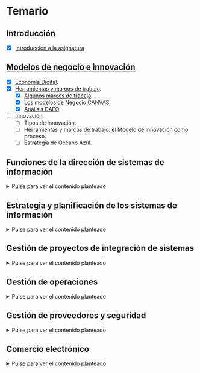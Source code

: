 # Temario

## Introducción
- [x] [Introducción a la asignatura](t00-introduccion.md)

## [Modelos de negocio e innovación](./t01-modelosDeNegocioInnovacion.md)

- [x] [Economía Digital](t01-01-economiaDigital.md).
- [x] [Herramientas y marcos de trabajo](t01-02-herramientasMarcos.md).
    - [x] [Algunos marcos de trabajo](t01-03-algunosMarcos.md).
    - [x] [Los modelos de Negocio CANVAS](t01-04-lienzoCANVAS.md).
    - [x] [Análisis DAFO](t01-05-analisisDAFO.md).
- [ ] Innovación.
    - [ ] Tipos de Innovación.
    - [ ] Herramientas y marcos de trabajo: el Modelo de Innovación como proceso.
    - [ ] Estrategia de Océano Azul.

## Funciones de la dirección de sistemas de información

<details><summary>Pulse para ver el contenido planteado</summary>

- [ ] Definición de Sistemas de la información en las organizaciones.
- [ ] Evolución histórica.
- [ ] Recursos Materiales y datos: Elementos básicos (Hardware y Software).
- [ ] Personas: Como nos organizamos.
- [ ] Actividades de la DSI.

</details>

## Estrategia y planificación de los sistemas de información

<details><summary>Pulse para ver el contenido planteado</summary>

- [ ] Transformación digital.
- [ ] La organización: usuarios - clientes.
- [ ] Evolución histórica.
- [ ] Planificación de las TI.
- [ ] Selección de la arquitectura empresarial. Caso: Mercado Libre.
- [ ] Evaluación, gestión y control de proyectos.
- [ ] El capital humano de TI.
- [ ] El rol del CIO.

</details>

## Gestión de proyectos de integración de sistemas

<details><summary>Pulse para ver el contenido planteado</summary>

- [ ] Objetivos, Introducción e Historia.
- [ ] Lenguajes de Programación.
- [ ] Metodología de Desarrollo, Ágil, CMMi.
- [ ] Tipología de Aplicaciones. ERP
- [ ] Caso Práctico: Implantación del ERP en CISCO

</details>

## Gestión de operaciones

<details><summary>Pulse para ver el contenido planteado</summary>

- [ ] Objetivos.
- [ ] Infraestructura Tecnológica.
- [ ] Cloud Computing.
- [ ] Green IT.- Virtualización: Virtualización de Servidores.
- [ ] Arquitectura Empresarial. 

</details>

## Gestión de proveedores y seguridad

<details><summary>Pulse para ver el contenido planteado</summary>

- [ ] Objetivos e introducción a la gestión de servicios.
- [ ] Rightsourcing, outsourcing, insourcing, multisourcing.
- [ ] Offshoring. Cómo se implanta y dónde es mejor implantarlo.
- [ ] Definición de SLA en procesos de externalización.
- [ ] Caso práctico de contrato SLA.
- [ ] Seguridad de Información en los negocios.
- [ ] Seguridad y privacidad.

</details>

## Comercio electrónico

<details><summary>Pulse para ver el contenido planteado</summary>

- [ ] Definición Comercio electrónico.
- [ ] Características Comercio electrónico.
- [ ] Evolución y situación actual. Éxitos y fracasos.
- [ ] Componentes de Negocio electrónico.
- [ ] Claves del Comercio electrónico.

</details>